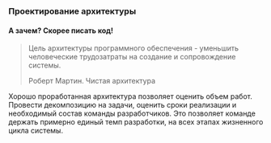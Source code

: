 ### Проектирование архитектуры

#### А зачем? Скорее писать код!

>Цель архитектуры программного обеспечения - уменьшить человеческие трудозатраты на создание и сопровождение системы.
> 
> Роберт Мартин. Чистая архитектура

Хорошо проработанная архитектура позволяет оценить объем работ. Провести декомпозицию на задачи, оценить сроки реализации и 
необходимый состав команды разработчиков.
Это позволяет команде держать примерно единый темп разработки, на всех этапах жизненного цикла системы.
